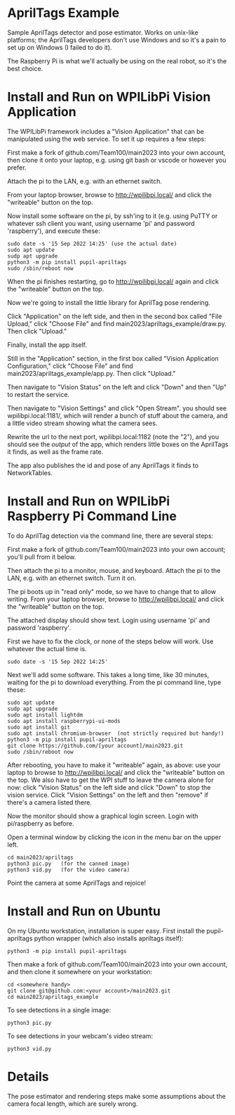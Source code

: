 # AprilTags Example

Sample AprilTags detector and pose estimator.
Works on unix-like platforms; the AprilTags developers don't use Windows
and so it's a pain to set up on Windows (I failed to do it).

The Raspberry Pi is what we'll actually be using on the real robot, so it's
the best choice.


# Install and Run on WPILibPi Vision Application

The WPILibPi framework includes a "Vision Application" that can be manipulated
using the web service.  To set it up requires a few steps:

First make a fork of github.com/Team100/main2023 into your own account, then
clone it onto your laptop, e.g. using git bash or vscode or however you prefer.

Attach the pi to the LAN, e.g. with an ethernet switch.

From your laptop browser, browse to http://wpilibpi.local/ and click the "writeable" button on the top.

Now install some software on the pi, by ssh'ing to it (e.g. using PuTTY or whatever
ssh client you want, using username 'pi' and password 'raspberry'), and execute these:

```
sudo date -s '15 Sep 2022 14:25' (use the actual date)
sudo apt update
sudp apt upgrade
python3 -m pip install pupil-apriltags
sudo /sbin/reboot now
```

When the pi finishes restarting, go to http://wpilibpi.local/ again and click the "writeable" button on the top.

Now we're going to install the little library for AprilTag pose rendering.

Click "Application" on the left side, and then in the second box called "File Upload," click "Choose File"
and find main2023/apriltags_example/draw.py.  Then click "Upload."

Finally, install the app itself.

Still in the "Application" section, in the first box called "Vision Application Configuration," click "Choose File"
and find main2023/apriltags_example/app.py.  Then click "Upload."

Then navigate to "Vision Status" on the left and click "Down" and then "Up" to restart the service.

Then navigate to "Vision Settings" and click "Open Stream".  you should see wpilibpi.local:1181/, which
will render a bunch of stuff about the camera, and a little video stream showing what the camera sees.

Rewrite the url to the next port, wpilibpi.local:1182 (note the "2"), and you should see the *output*
of the app, which renders little boxes on the AprilTags it finds, as well as the frame rate.

The app also publishes the id and pose of any AprilTags it finds to NetworkTables.


# Install and Run on WPILibPi Raspberry Pi Command Line

To do AprilTag detection via the command line, there are several steps:

First make a fork of github.com/Team100/main2023 into your own account; you'll pull from it below.

Then attach the pi to a monitor, mouse, and keyboard.
Attach the pi to the LAN, e.g. with an ethernet switch.
Turn it on.

The pi boots up in "read only" mode, so we have to change that to allow writing.  From
your laptop browser, browse to http://wpilibpi.local/ and click the "writeable" button on the top.

The attached display should show text. Login using username 'pi' and password 'raspberry'.

First we have to fix the clock, or none of the steps below will work.  Use whatever the actual time is.

```
sudo date -s '15 Sep 2022 14:25'
```

Next we'll add some software.  This takes a long time, like 30 minutes, waiting for the pi to download everything.
From the pi command line, type these:


```
sudo apt update
sudp apt upgrade
sudo apt install lightdm
sudo apt install raspberrypi-ui-mods
sudo apt install git
sudo apt install chromium-browser  (not strictly required but handy!)
python3 -m pip install pupil-apriltags
git clone https://github.com/[your account]/main2023.git
sudo /sbin/reboot now
```

After rebooting, you have to make it "writeable" again, as above: use your laptop to browse to http://wpilibpi.local/ and click the "writeable" button on the top.
We also have to get the WPI stuff to leave the camera alone for now: click "Vision Status" on the left side and click "Down" to stop the vision service.
Click "Vision Settings" on the left and then "remove" if there's a camera listed there.

Now the monitor should show a graphical login screen.  Login with pi/raspberry as before.

Open a terminal window by clicking the icon in the menu bar on the upper left.

```
cd main2023/apriltags
python3 pic.py   (for the canned image)
python3 vid.py   (for the video camera)
```

Point the camera at some AprilTags and rejoice!

# Install and Run on Ubuntu

On my Ubuntu workstation, installation is super easy.  First install the pupil-apriltags python wrapper (which also installs apriltags itself):

```
python3 -m pip install pupil-apriltags
```

Then make a fork of github.com/Team100/main2023 into your own account, and then clone it somewhere on your workstation:

```
cd <somewhere handy>
git clone git@github.com:<your account>/main2023.git
cd main2023/apriltags_example
```

To see detections in a single image:

```
python3 pic.py
```

To see detections in your webcam's video stream:

```
python3 vid.py
```

# Details

The pose estimator and rendering steps make some assumptions about the camera focal length, which are
surely wrong.
